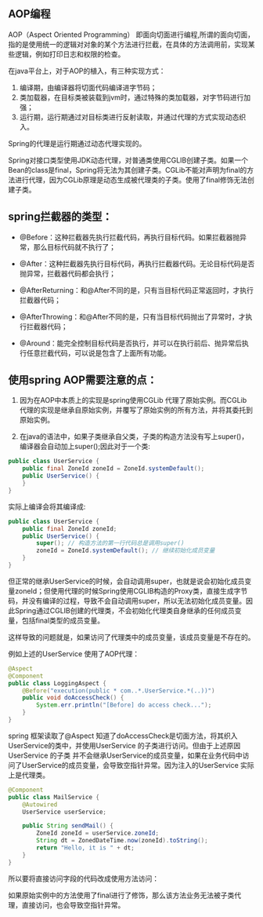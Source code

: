 ## AOP编程

AOP（Aspect Oriented Programming） 即面向切面进行编程,所谓的面向切面，指的是使用统一的逻辑对对象的某个方法进行拦截，在具体的方法调用前，实现某些逻辑，例如打印日志和权限的检查。

在java平台上，对于AOP的植入，有三种实现方式：
1. 编译期，由编译器将切面代码编译进字节码；
2. 类加载器，在目标类被装载到jvm时，通过特殊的类加载器，对字节码进行加强；
3. 运行期，运行期通过对目标类进行反射读取，并通过代理的方式实现动态织入。

Spring的代理是运行期通过动态代理实现的。

Spring对接口类型使用JDK动态代理，对普通类使用CGLIB创建子类。如果一个Bean的class是final，Spring将无法为其创建子类。CGLib不能对声明为final的方法进行代理，因为CGLib原理是动态生成被代理类的子类。使用了final修饰无法创建子类。

## spring拦截器的类型：
- @Before：这种拦截器先执行拦截代码，再执行目标代码。如果拦截器抛异常，那么目标代码就不执行了；

- @After：这种拦截器先执行目标代码，再执行拦截器代码。无论目标代码是否抛异常，拦截器代码都会执行；

- @AfterReturning：和@After不同的是，只有当目标代码正常返回时，才执行拦截器代码；

- @AfterThrowing：和@After不同的是，只有当目标代码抛出了异常时，才执行拦截器代码；

- @Around：能完全控制目标代码是否执行，并可以在执行前后、抛异常后执行任意拦截代码，可以说是包含了上面所有功能。


## 使用spring AOP需要注意的点：

1. 因为在AOP中本质上的实现是spring使用CGLib 代理了原始实例。而CGLib 代理的实现是继承自原始实例，并覆写了原始实例的所有方法，并将其委托到原始实例。

1. 在java的语法中，如果子类继承自父类，子类的构造方法没有写上super()，编译器会自动加上super();因此对于一个类:
```java
public class UserService {
    public final ZoneId zoneId = ZoneId.systemDefault();
    public UserService() {
    }
}
```
实际上编译会将其编译成:
```java
public class UserService {
    public final ZoneId zoneId;
    public UserService() {
        super(); // 构造方法的第一行代码总是调用super()
        zoneId = ZoneId.systemDefault(); // 继续初始化成员变量
    }
}
```
但正常的继承UserService的时候，会自动调用super，也就是说会初始化成员变量zoneId；但使用代理的时候Spring使用CGLIB构造的Proxy类，直接生成字节码，并没有编译的过程，导致不会自动调用super，所以无法初始化成员变量。因此Spring通过CGLIB创建的代理类，不会初始化代理类自身继承的任何成员变量，包括final类型的成员变量。

这样导致的问题就是，如果访问了代理类中的成员变量，该成员变量是不存在的。

例如上述的UserService 使用了AOP代理：
```java
@Aspect
@Component
public class LoggingAspect {
    @Before("execution(public * com..*.UserService.*(..))")
    public void doAccessCheck() {
        System.err.println("[Before] do access check...");
    }
}
```
spring 框架读取了@Aspect 知道了doAccessCheck是切面方法，将其织入 UserService的类中，并使用UserService 的子类进行访问。但由于上述原因UserService 的子类 并不会继承UserService的成员变量，如果在业务代码中访问了UserService的成员变量，会导致空指针异常。因为注入的UserService 实际上是代理类。
```java
@Component
public class MailService {
    @Autowired
    UserService userService;

    public String sendMail() {
        ZoneId zoneId = userService.zoneId;
        String dt = ZonedDateTime.now(zoneId).toString();
        return "Hello, it is " + dt;
    }
}
```
所以要将直接访问字段的代码改成使用方法访问：

如果原始实例中的方法使用了final进行了修饰，那么该方法业务无法被子类代理，直接访问，也会导致空指针异常。